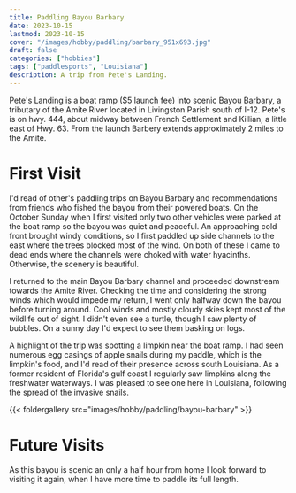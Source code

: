```yaml
---
title: Paddling Bayou Barbary
date: 2023-10-15
lastmod: 2023-10-15
cover: "/images/hobby/paddling/barbary_951x693.jpg"
draft: false
categories: ["hobbies"]
tags: ["paddlesports", "Louisiana"]
description: A trip from Pete's Landing.
---
```


Pete's Landing is a boat ramp ($5 launch fee) into scenic Bayou Barbary, a tributary of the Amite River located in Livingston Parish south of I-12. Pete's is on hwy. 444, about midway between French Settlement and Killian, a little east of Hwy. 63. From the launch Barbery extends approximately 2 miles to the Amite.

# First Visit

I'd read of other's paddling trips on Bayou Barbary and recommendations from friends who fished the bayou from their powered boats. On the October Sunday when I first visited only two other vehicles were parked at the boat ramp so the bayou was quiet and peaceful. An approaching cold front brought windy conditions, so I first paddled up side channels to the east where the trees blocked most of the wind. On both of these I came to dead ends where the channels were choked with water hyacinths. Otherwise, the scenery is beautiful. 

I returned to the main Bayou Barbary channel and proceeded downstream towards the Amite River. Checking the time and considering the strong winds which would impede my return, I went only halfway down the bayou before turning around. Cool winds and mostly cloudy skies kept most of the wildlife out of sight. I didn't even see a turtle, though I saw plenty of bubbles. On a sunny day I'd expect to see them basking on logs. 

A highlight of the trip was spotting a limpkin near the boat ramp. I had seen numerous egg casings of apple snails during my paddle, which is the limpkin's food, and I'd read of their presence across south Louisiana. As a former resident of Florida's gulf coast I regularly saw limpkins along the freshwater waterways. I was pleased to see one here in Louisiana, following the spread of the invasive snails.


{{< foldergallery src="images/hobby/paddling/bayou-barbary" >}}


# Future Visits

As this bayou is scenic an only a half hour from home I look forward to visiting it again, when I have more time to paddle its full length.
